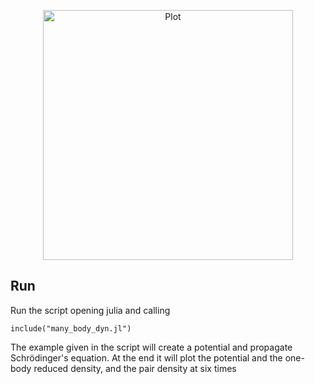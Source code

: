 <p align="center">
    <img src="Logo.png" width="400" max-width="90%" alt="Plot" />
</p>

## Run
Run the script opening julia and calling
```
include("many_body_dyn.jl")
```
The example given in the script will create a potential and propagate Schrödinger's equation. At the end it will plot the potential and the one-body reduced density, and the pair density at six times
